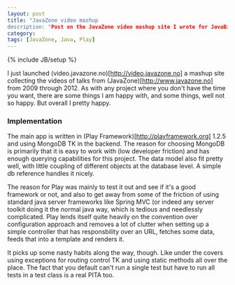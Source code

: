 ```yaml
---
layout: post
title: "JavaZone video mashup
description: "Post on the JavaZone video mashup site I wrote for JavaBin, using Play Framework and MongoDB"
category: 
tags: [JavaZone, Java, Play]
---
```

{% include JB/setup %}

I just launched (video.javazone.no)[http://video.javazone.no] a mashup site collecting the videos of talks from (JavaZone)[http://www.javazone.no] from 2009 through 2012. As with any project where you don't have the time you want, there are some things I am happy with, and some things, well not so happy. But overall I pretty happy.

### Implementation

The main app is written in (Play Framework)[http://playframework.org] 1.2.5 and using MongoDB TK in the backend. The reason for choosing MongoDB is primarily that it is easy to work with (low developer friction) and has enough querying capabilities for this project. The data model also fit pretty well, with little coupling of different objects at the database level. A simple db reference handles it nicely.

The reason for Play was mainly to test it out and see if it's a good framework or not, and also to get away from some of the friction of using standard java server frameworks like Spring MVC (or indeed any server toolkit doing it the normal java way, which is tedious and needlessly complicated. Play lends itself quite heavily on the convention over configuration approach and removes a lot of clutter when setting up a simple controller that has responsbility over an URL, fetches some data, feeds that into a template and renders it.

It picks up some nasty habits along the way, though. Like under the covers using exceptions for routing control TK and using static methods all over the place. The fact that you default can't run a single test but have to run all tests in a test class is a real PITA too.
